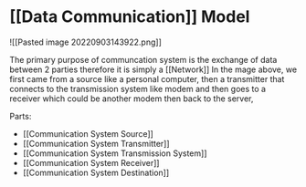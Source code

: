 # [[Data Communication]] Model
![[Pasted image 20220903143922.png]]

The primary purpose of communcation system is the exchange of data between 2 parties therefore it is simply a [[Network]]
In the mage above, we first came from a source like a personal computer, then a transmitter that connects to the transmission system like modem and then goes to a receiver which could be another modem then back to the server,

Parts:
- [[Communication System Source]]
- [[Communication System Transmitter]]
- [[Communication System Transmission System]]
- [[Communication System Receiver]]
- [[Communication System Destination]]

